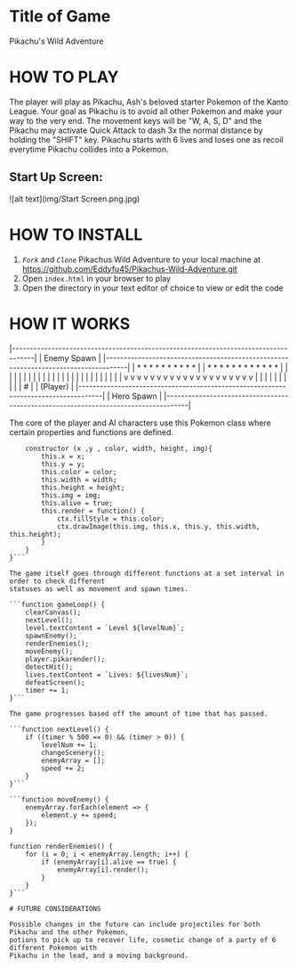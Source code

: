 # Title of Game
Pikachu's Wild Adventure


# HOW TO PLAY
The player will play as Pikachu, Ash's beloved starter Pokemon of the Kanto League. Your goal as Pikachu is to avoid all other Pokemon and make your way to the very end. The movement keys will be "W, A, S, D" and the Pikachu may activate Quick Attack to dash 3x the normal distance by holding the "SHIFT" key. Pikachu starts with 6 lives and loses one as recoil everytime Pikachu collides into a Pokemon.


## Start Up Screen:
![alt text](img/Start Screen.png.jpg)

# HOW TO INSTALL

1. *`Fork`* and *`Clone`* Pikachus Wild Adventure to your local machine at 
https://github.com/Eddyfu45/Pikachus-Wild-Adventure.git
2. Open `index.html` in your browser to play
3. Open the directory in your text editor of choice to view or edit the code

# HOW IT WORKS

|------------------------------------------------------------------------------------|
|                                   Enemy Spawn                                      |
|------------------------------------------------------------------------------------|
|    *        *         *          *        *    *      *     *         *         *  |
| *      *     *        *          *   *       *           *        *     *   *   *  |
|                                                                                    |
|   |   |   |   |   |   |   |   |   |   |   |   |   |   |   |   |   |   |   |   |    |
|   v   v   v   v   v   v   v   v   v   v   v   v   v   v   v   v   v   v   v   v    |
|                                                                                    |
|                                                                                    |
|                                                                                    |
|                                                                                    |
|                                       #                                            |
|                                   (Player)                                         |
|------------------------------------------------------------------------------------|
|                                   Hero Spawn                                       |
|------------------------------------------------------------------------------------|

The core of the player and AI characters use this Pokemon class where certain properties and functions are defined.

```class Pokemon {
    constructor (x ,y , color, width, height, img){
        this.x = x;
        this.y = y;
        this.color = color;
        this.width = width;
        this.height = height;
        this.img = img;
        this.alive = true;
        this.render = function() {
            ctx.fillStyle = this.color;
            ctx.drawImage(this.img, this.x, this.y, this.width, this.height);
        }
    }
}```

The game itself goes through different functions at a set interval in order to check different
statuses as well as movement and spawn times.

```function gameLoop() {
    clearCanvas();
    nextLevel();
    level.textContent = `Level ${levelNum}`;
    spawnEnemy();
    renderEnemies();
    moveEnemy();
    player.pikarender();
    detectHit();
    lives.textContent = `Lives: ${livesNum}`;
    defeatScreen();
    timer += 1;
}```

The game progresses based off the amount of time that has passed.

```function nextLevel() {
    if ((timer % 500 == 0) && (timer > 0)) {
        levelNum += 1;
        changeScenery();
        enemyArray = [];
        speed += 2;
    }
}```

```function moveEnemy() {
    enemyArray.forEach(element => {
        element.y += speed;            
    });
}

function renderEnemies() {
    for (i = 0; i < enemyArray.length; i++) {
        if (enemyArray[i].alive == true) {
            enemyArray[i].render();
        }
    }
}```

# FUTURE CONSIDERATIONS

Possible changes in the future can include projectiles for both Pikachu and the other Pokemon,
potions to pick up to recover life, cosmetic change of a party of 6 different Pokemon with 
Pikachu in the lead, and a moving background.
